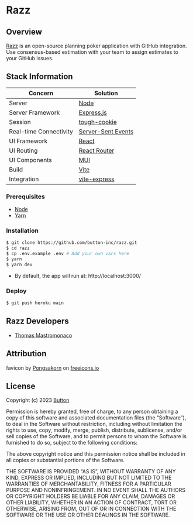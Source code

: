 Razz
====

## Overview

[Razz](https://razz.herokuapp.com/) is an open-source planning poker application with GitHub integration.
Use consensus-based estimation with your team to assign estimates to your GitHub issues.

## Stack Information
| Concern                | Solution                                                        |
| ---------------------- | --------------------------------------------------------------- |
| Server                 | [Node](https://nodejs.org/)                                     |
| Server Framework       | [Express.js](https://expressjs.com/)                            |
| Session                | [tough-cookie](https://github.com/salesforce/tough-cookie)      |
| Real-time Connectivity | [Server-Sent Events](https://developer.mozilla.org/en-US/docs/Web/API/Server-sent_events)      |
| UI Framework           | [React](https://facebook.github.io/react/)                      |
| UI Routing             | [React Router](https://reactrouter.com/en/main)                 |
| UI Components          | [MUI](https://mui.com/)                                         |
| Build                  | [Vite](https://github.com/vitejs/vite)                          |
| Integration            | [vite-express](https://github.com/szymmis/vite-express)         |

### Prerequisites

- [Node](https://nodejs.org/en/download/)
- [Yarn](https://classic.yarnpkg.com/en/docs/cli/install/)

### Installation

```bash
$ git clone https://github.com/button-inc/razz.git
$ cd razz
$ cp .env.example .env # Add your own vars here
$ yarn
$ yarn dev
```

- By default, the app will run at: http://localhost:3000/

### Deploy

```bash
$ git push heroku main
```

## Razz Developers

- [Thomas Mastromonaco](https://github.com/tmastrom)


## Attribution

favicon by <a href="https://freeicons.io/profile/127310">Pongsakorn</a> on <a href="https://freeicons.io">freeicons.io</a>

## License

Copyright (c) 2023 [Button](https://www.button.is/)

Permission is hereby granted, free of charge, to any person obtaining a copy of this software and associated documentation files (the “Software”), to deal in the Software without restriction, including without limitation the rights to use, copy, modify, merge, publish, distribute, sublicense, and/or sell copies of the Software, and to permit persons to whom the Software is furnished to do so, subject to the following conditions:

The above copyright notice and this permission notice shall be included in all copies or substantial portions of the Software.

THE SOFTWARE IS PROVIDED “AS IS”, WITHOUT WARRANTY OF ANY KIND, EXPRESS OR IMPLIED, INCLUDING BUT NOT LIMITED TO THE WARRANTIES OF MERCHANTABILITY, FITNESS FOR A PARTICULAR PURPOSE AND NONINFRINGEMENT. IN NO EVENT SHALL THE AUTHORS OR COPYRIGHT HOLDERS BE LIABLE FOR ANY CLAIM, DAMAGES OR OTHER LIABILITY, WHETHER IN AN ACTION OF CONTRACT, TORT OR OTHERWISE, ARISING FROM, OUT OF OR IN CONNECTION WITH THE SOFTWARE OR THE USE OR OTHER DEALINGS IN THE SOFTWARE.
